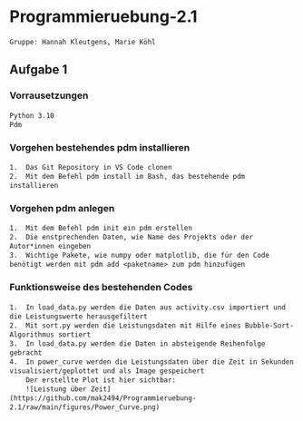 # Programmieruebung-2.1
    Gruppe: Hannah Kleutgens, Marie Köhl 
## Aufgabe 1 
### Vorrausetzungen
    Python 3.10
    Pdm 
### Vorgehen bestehendes pdm installieren 
    1.	Das Git Repository in VS Code clonen 
    2.	Mit dem Befehl pdm install im Bash, das bestehende pdm installieren
### Vorgehen pdm anlegen 
    1.	Mit dem Befehl pdm init ein pdm erstellen 
    2.	Die enstprechenden Daten, wie Name des Projekts oder der Autor*innen eingeben 
    3.	Wichtige Pakete, wie numpy oder matplotlib, die für den Code benötigt werden mit pdm add <paketname> zum pdm hinzufügen 
### Funktionsweise des bestehenden Codes
    1.	In load_data.py werden die Daten aus activity.csv importiert und die Leistungswerte herausgefiltert
    2.	Mit sort.py werden die Leistungsdaten mit Hilfe eines Bubble-Sort-Algorithmus sortiert 
    3.	In load_data.py werden die Daten in absteigende Reihenfolge gebracht 
    4.	In power_curve werden die Leistungsdaten über die Zeit in Sekunden visualisiert/geplottet und als Image gespeichert
        Der erstellte Plot ist hier sichtbar:  
        ![Leistung über Zeit](https://github.com/mak2494/Programmieruebung-2.1/raw/main/figures/Power_Curve.png)